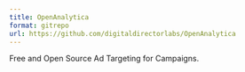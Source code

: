 ```yaml
---
title: OpenAnalytica
format: gitrepo
url: https://github.com/digitaldirectorlabs/OpenAnalytica
---
```


Free and Open Source Ad Targeting for Campaigns.
